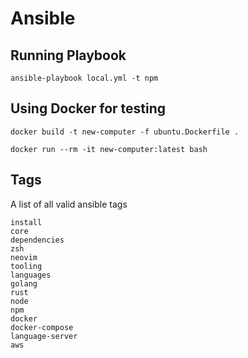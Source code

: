 # Ansible

## Running Playbook

`ansible-playbook local.yml -t npm`

## Using Docker for testing

`docker build -t new-computer -f ubuntu.Dockerfile .`

`docker run --rm -it new-computer:latest bash`

## Tags

A list of all valid ansible tags

```
install
core
dependencies
zsh
neovim
tooling
languages
golang
rust
node
npm
docker
docker-compose
language-server
aws
```
